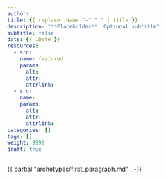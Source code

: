 ```yaml
---
author: 
title: {{ replace .Name "-" " " | title }}
description: "**Placeholder**: Optional subtitle"
subtitle: false
date: {{ .Date }}
resources:
  - src:
    name: featured
    params:
      alt:
      attr: 
      attrlink: 
  - src: 
    name:
    params: 
      alt:
      attr:
      attrlink:
categories: []
tags: []
weight: 9999
draft: true
---
```


{{ partial "archetypes/first_paragraph.md" . -}} <!--more-->
